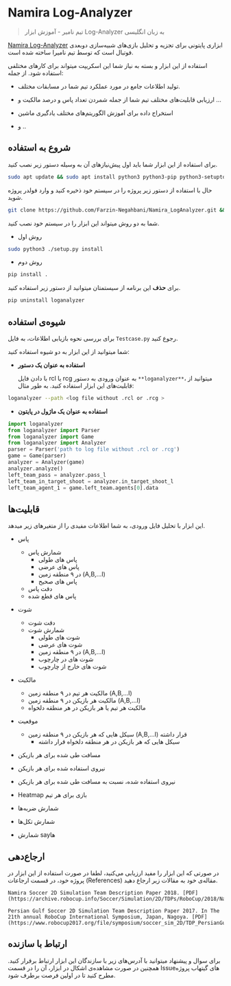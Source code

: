 # Namira Log-Analyzer

<div id="44956461736"><script type="text/JavaScript" src="https://www.aparat.com/embed/fJE2C?data[rnddiv]=44956461736&data[responsive]=yes"></script></div>

> تیم نامیر - آموزش ابزار Log-Analyzer به زبان انگلیسی

[Namira Log-Analyzer](https://github.com/Farzin-Negahbani/Namira_LogAnalyzer) ابزاری پایتونی‌ برای تجزیه و تحلیل بازی‌های شبیه‌سازی دوبعدی فوتبال است که توسط تیم نامیرا ساخته شده است.

استفاده از این ابزار و بسته به نیاز شما این اسکریپت میتواند برای کارهای مختلفی استفاده شود. از جمله‌:

- تولید اطلاعات جامع در مورد عملکرد تیم شما در مسابقات مختلف.

- ارزیابی قابلیت‌های مختلف تیم شما از جمله شمردن تعداد پاس و درصد مالکیت و ...

- استخراج داده برای آموزش الگوریتم‌های مختلف یادگیری ماشین

- و ..

  

## شروع به استفاده 

برای استفاده از این ابزار شما باید اول پیش‌نیاز‌های آن به وسیله دستور زیر نصب کنید.

```bash
sudo apt update && sudo apt install python3 python3-pip python3-setuptools python3-numpy python3-matplotlib
```

حال با استفاده از دستور زیر پروژه را در سیستم خود ذخیره کنید و وارد فولدر پروژه شوید.

``` bash
git clone https://github.com/Farzin-Negahbani/Namira_LogAnalyzer.git && cd Namira_LogAnalyzer
```

شما به دو روش میتواند این ابزار را در سیستم خود نصب کنید.

- روش اول


```bash 
sudo python3 ./setup.py install
```

- روش دوم

```bash
pip install .
```


برای **حذف** این برنامه از سیستمتان میتوانید از دستور زیر استفاده کنید.

```bash 
pip uninstall loganalyzer
```

## شیوه‌ی استفاده

<note type="tip" label="">برای بررسی نحوه بازیابی اطلاعات، به فایل `Testcase.py` رجوع کنید.</note>

شما میتوانید از این ابزار به دو شیوه استفاده کنید:

- **استفاده به عنوان یک دستور**

   با دادن فایل rcl یا rcg به عنوان ورودی به دستور `**loganalyzer**`، میتوانید از قابلیت‌های این ابزار استفاده کنید. به طور مثال:


``` bash
loganalyzer --path <log file without .rcl or .rcg >
```

-  **استفاده به عنوان یک ماژول‌ در پایتون**

``` python
import loganalyzer
from loganalyzer import Parser
from loganalyzer import Game
from loganalyzer import Analyzer
parser = Parser('path to log file without .rcl or .rcg')
game = Game(parser)
analyzer = Analyzer(game)
analyzer.analyze()
left_team_pass = analyzer.pass_l
left_team_in_target_shoot = analyzer.in_target_shoot_l
left_team_agent_1 = game.left_team.agents[0].data
```

## قابلیت‌ها

این ابزار با تحلیل فایل ورودی، به شما اطلاعات مفیدی را از متغیر‌های زیر میدهد. 

- پاس
  - شمارش پاس
    - پاس های طولی
    - پاس های عرضی
    - در ۹ منطقه زمین (A,B,...I)
    - پاس های صحیح
  - دقت پاس
  - پاس های قطع شده

- شوت
  - دقت شوت
  - شمارش شوت
    - شوت های طولی
    - شوت های عرضی
    - در ۹ منطقه زمین (A,B,...I)
    - شوت های در چارچوب
    - شوت های خارج از چارچوب

- مالکیت
  - مالکیت هر تیم در ۹ منطقه زمین (A,B,...I)
  - مالکیت هر بازیکن در ۹ منطقه زمین (A,B,...I)
  - مالکیت هر تیم یا هر بازیکن در هر منطقه دلخواه

- موقعیت 
  - سیکل هایی که هر بازیکن در ۹ منطقه زمین (A,B,...I) قرار داشته
    - سیکل هایی که هر بازیکن در هر منطقه دلخواه قرار داشته

- مسافت طی شده برای هر بازیکن
- نیروی استفاده شده برای هر بازیکن
- نیروی استفاده شده، نسبت به مسافت طی شده برای هر بازیکن
- Heatmap بازی برای هر تیم
- شمارش ضربه‌ها
- شمارش تکل‌ها
- شمارش say‌ها

<note type="success" label="شیوه‌ی ناحیه‌بندی زمین در ابزار">

<ImageZoom 
  src="/docs/2D/FA/img/doc/tools/default_regions.jpeg" 
  :border="false" 
  width="full"
/>

</note>

## ارجاع‌دهی

در صورتی که این ابزار را مفید ارزیابی می‌کنید، لطفا در صورت استفاده از این ابزار در پروژه خود، در قسمت ارجاعات (References) مقاله‌ی خود به مقالات زیر ارجاع دهید.

```
Namira Soccer 2D Simulation Team Description Paper 2018. [PDF](https://archive.robocup.info/Soccer/Simulation/2D/TDPs/RoboCup/2018/Namira_SS2D_RC2018_TDP.pdf)

Persian Gulf Soccer 2D Simulation Team Description Paper 2017. In The 21th annual RoboCup International Symposium, Japan, Nagoya. [PDF](https://www.robocup2017.org/file/symposium/soccer_sim_2D/TDP_PersianGulf.pdf)
```

## ارتباط با سازنده

برای سوال و پیشنهاد میتوانید با آدرس‌های زیر با سازندگان این ابزار ارتباط برقرار کنید. همچنین در صورت مشاهده‌ی اشکال در ابزار، آن را در قسمت Issueهای گیتهاب پروژه مطرح کنید تا در اولین فرصت برطرف شود. 

<AvatarMini 
            img="/docs/2D/FA/img/people/unknown-avatar.png" 
            firstName="فرزین"
            lastName="نگهبانی"
            email="farzin.negahbani@gmail.com">
</AvatarMini>
<AvatarMini 
            img="/docs/2D/FA/img/people/unknown-avatar.png" 
            firstName="شهریار"
            lastName="بهمنی"
            email="shahryarbahmeie@gmail.com">
</AvatarMini>
<AvatarMini 
            img="/docs/2D/FA/img/people/unknown-avatar.png" 
            firstName="احسان"
            lastName="عسلی"
            email="ehsanasali@uga.edu">
</AvatarMini>
